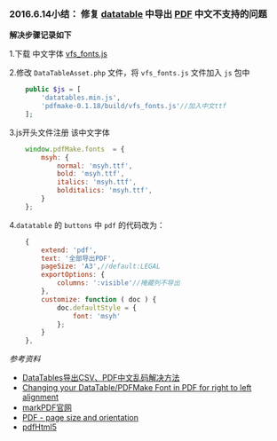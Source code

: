### 2016.6.14小结： 修复 [datatable](https://www.datatables.net/) 中导出 [PDF](http://pdfmake.org/#/gettingstarted) 中文不支持的问题
**解决步骤记录如下**

1.下载 中文字体 [vfs_fonts.js](http://7xoed1.com1.z0.glb.clouddn.com/2015/vfs_fonts.js)

2.修改 `DataTableAsset.php` 文件，将 `vfs_fonts.js` 文件加入 `js` 包中
```php
    public $js = [
        'datatables.min.js',
        'pdfmake-0.1.18/build/vfs_fonts.js'//加入中文ttf
    ];
```
3.js开头文件注册 该中文字体
```javascript
    window.pdfMake.fonts  = {
        msyh: {
            normal: 'msyh.ttf',
            bold: 'msyh.ttf',
            italics: 'msyh.ttf',
            bolditalics: 'msyh.ttf',
        }
    };
```
4.`datatable` 的 `buttons` 中 `pdf` 的代码改为：
```javascript
    {
        extend: 'pdf',
        text: '全部导出PDF',
        pageSize: 'A3',//default:LEGAL
        exportOptions: {
            columns: ':visible'//掩藏列不导出
        },
        customize: function ( doc ) {
            doc.defaultStyle = {
                font: 'msyh'
            };
        }
    },
```

*参考资料*

- [DataTables导出CSV、PDF中文乱码解决方法](http://www.yuyanping.com/datatables-export-csv-pdf-be-garbled/)  
- [Changing your DataTable/PDFMake Font in PDF for right to left alignment](http://www.rudeprogrammer.com/2016/01/changing-your-datatablepdfmake-font-in-pdf-print-button-for-right-to-left/)
- [markPDF官网](http://pdfmake.org/#/gettingstarted)
- [PDF - page size and orientation](https://datatables.net/extensions/buttons/examples/html5/pdfPage.html)
- [pdfHtml5](https://datatables.net/reference/button/pdfHtml5)


